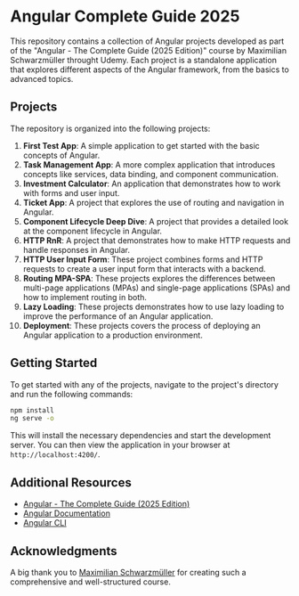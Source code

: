 # Angular Complete Guide 2025

This repository contains a collection of Angular projects developed as part of the "Angular - The Complete Guide (2025 Edition)" course by Maximilian Schwarzmüller throught Udemy. Each project is a standalone application that explores different aspects of the Angular framework, from the basics to advanced topics.

## Projects

The repository is organized into the following projects:

1.  **First Test App**: A simple application to get started with the basic concepts of Angular.
2.  **Task Management App**: A more complex application that introduces concepts like services, data binding, and component communication.
3.  **Investment Calculator**: An application that demonstrates how to work with forms and user input.
4.  **Ticket App**: A project that explores the use of routing and navigation in Angular.
5.  **Component Lifecycle Deep Dive**: A project that provides a detailed look at the component lifecycle in Angular.
6.  **HTTP RnR**: A project that demonstrates how to make HTTP requests and handle responses in Angular.
7.  **HTTP User Input Form**: These project combines forms and HTTP requests to create a user input form that interacts with a backend.
8.  **Routing MPA-SPA**: These projects explores the differences between multi-page applications (MPAs) and single-page applications (SPAs) and how to implement routing in both.
9.  **Lazy Loading**: These projects demonstrates how to use lazy loading to improve the performance of an Angular application.
10. **Deployment**: These projects covers the process of deploying an Angular application to a production environment.

## Getting Started

To get started with any of the projects, navigate to the project's directory and run the following commands:

```bash
npm install
ng serve -o
```

This will install the necessary dependencies and start the development server. You can then view the application in your browser at `http://localhost:4200/`.

## Additional Resources

-   [Angular - The Complete Guide (2025 Edition)](https://www.udemy.com/course/the-complete-guide-to-angular-2/)
-   [Angular Documentation](https://angular.io/docs)
-   [Angular CLI](https://cli.angular.io/)


## Acknowledgments

A big thank you to [Maximilian Schwarzmüller](https://maximilian-schwarzmueller.com/) for creating such a comprehensive and well-structured course.